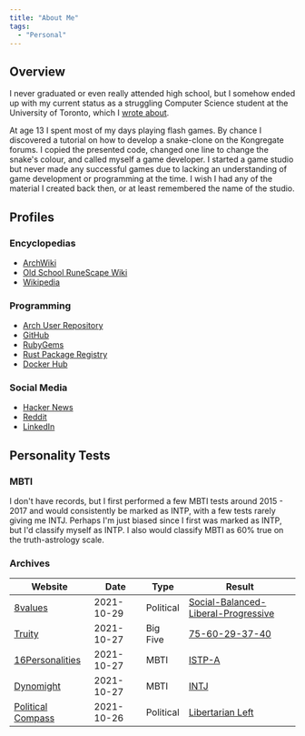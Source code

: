 ```yaml
---
title: "About Me"
tags:
  - "Personal"
---
```


## Overview

I never graduated or even really attended high school, but I somehow ended up
with my current status as a struggling Computer Science student at the
University of Toronto, which I [wrote about](/uoft/).

At age 13 I spent most of my days playing flash games. By chance I discovered a
tutorial on how to develop a snake-clone on the Kongregate forums. I copied the
presented code, changed one line to change the snake's colour, and called myself
a game developer. I started a game studio but never made any successful games
due to lacking an understanding of game development or programming at the time.
I wish I had any of the material I created back then, or at least remembered the
name of the studio.

## Profiles

### Encyclopedias

- [ArchWiki](https://wiki.archlinux.org/title/User:PotatoDiet)
- [Old School RuneScape Wiki](https://oldschool.runescape.wiki/w/User:PotatoDiet)
- [Wikipedia](https://en.wikipedia.org/wiki/User:PotatoDiet)

### Programming

- [Arch User Repository](https://aur.archlinux.org/account/potatodiet)
- [GitHub](https://github.com/potatodiet)
- [RubyGems](https://rubygems.org/profiles/potatodiet)
- [Rust Package Registry](https://crates.io/users/potato-diet)
- [Docker Hub](https://hub.docker.com/u/potatodiet)

### Social Media

- [Hacker News](https://news.ycombinator.com/user?id=potatodiet)
- [Reddit](https://www.reddit.com/user/potato-diet)
- [LinkedIn](https://linkedin.com/in/potatodiet/)

## Personality Tests

### MBTI

I don't have records, but I first performed a few MBTI tests around 2015 - 2017
and would consistently be marked as INTP, with a few tests rarely giving me
INTJ. Perhaps I'm just biased since I first was marked as INTP, but I'd classify
myself as INTP. I also would classify MBTI as 60% true on the truth-astrology
scale.

### Archives

| Website                                                         | Date       | Type      | Result                                                                      |
|-----------------------------------------------------------------|------------|-----------|-----------------------------------------------------------------------------|
| [8values](https://8values.github.io/)                           | 2021-10-29 | Political | [Social-Balanced-Liberal-Progressive](/files/tests/8values_2021-10-29.html) |
| [Truity](https://www.truity.com/test/big-five-personality-test) | 2021-10-27 | Big Five  | [75-60-29-37-40](/files/tests/truity-big-five_2021-10-27.html)              |
| [16Personalities](https://www.16personalities.com/)             | 2021-10-27 | MBTI      | [ISTP-A](/files/tests/16personalities_2021-10-27.html)                      |
| [Dynomight](https://dynomight.net/mbti/)                        | 2021-10-27 | MBTI      | [INTJ](/files/tests/dynomight_2021-10-27.webp)                              |
| [Political Compass](https://www.politicalcompass.org/test)      | 2021-10-26 | Political | [Libertarian Left](/files/tests/political-compass_2021-10-26.webp)          |
